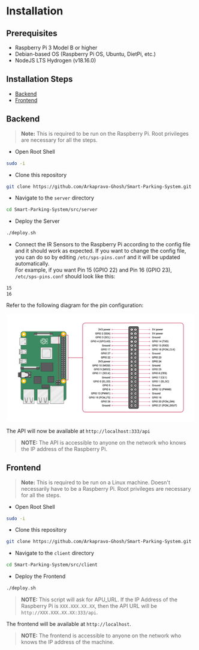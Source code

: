 # Installation
## Prerequisites
- Raspberry Pi 3 Model B or higher
- Debian-based OS (Raspberry Pi OS, Ubuntu, DietPi, etc.)
- NodeJS LTS Hydrogen (v18.16.0)
## Installation Steps
- [Backend](INSTALLATION.md#backend)
- [Frontend](INSTALLATION.md#frontend)
## Backend
> **Note:** This is required to be run on the Raspberry Pi. Root privileges are necessary for all the steps.
- Open Root Shell
```bash
sudo -i
```
- Clone this repository
```bash
git clone https://github.com/Arkapravo-Ghosh/Smart-Parking-System.git
```
- Navigate to the `server` directory
```bash
cd Smart-Parking-System/src/server
```
- Deploy the Server
```bash
./deploy.sh
```
- Connect the IR Sensors to the Raspberry Pi according to the config file and it should work as expected. If you want to change the config file, you can do so by editing `/etc/sps-pins.conf` and it will be updated automatically.\
For example, if you want Pin 15 (GPIO 22) and Pin 16 (GPIO 23), `/etc/sps-pins.conf` should look like this:
```
15
16
```
Refer to the following diagram for the pin configuration:
<div align=center>
    <img width=500 src="images/pin-config.png">
</div>

The API will now be available at `http://localhost:333/api`
> **NOTE:** The API is accessible to anyone on the network who knows the IP address of the Raspberry Pi.
## Frontend
> **Note:** This is required to be run on a Linux machine. Doesn't necessarily have to be a Raspberry Pi. Root privileges are necessary for all the steps.
- Open Root Shell
```bash
sudo -i
```
- Clone this repository
```bash
git clone https://github.com/Arkapravo-Ghosh/Smart-Parking-System.git
```
- Navigate to the `client` directory
```bash
cd Smart-Parking-System/src/client
```
- Deploy the Frontend
```bash
./deploy.sh
```
> **NOTE:** This script will ask for APU_URL. If the IP Address of the Raspberry Pi is `XXX.XXX.XX.XX`, then the API URL will be `http://XXX.XXX.XX.XX:333/api`.

The frontend will be available at `http://localhost`.
> **NOTE:** The frontend is accessible to anyone on the network who knows the IP address of the machine.
